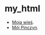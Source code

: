 # my_html


* [Moja wieś](https://goo.gl/ZPcE9e).
* [Mój Pinczyn](https://GABRYSIAB.github.io/my_html/).
